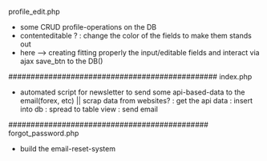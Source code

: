 profile_edit.php
- some CRUD profile-operations on the DB
- contenteditable ?
	: change the color of the fields to make them stands out
- here --> creating fitting properly the input/editable fields and interact via ajax save_btn to the DB()

###############################################
index.php
- automated script for newsletter to send some api-based-data to the email(forex, etc) || scrap data from websites?
	: get the api data 
	: insert into db
	: spread to table view 
	: send email


#############################################
forgot_password.php
- build the email-reset-system





